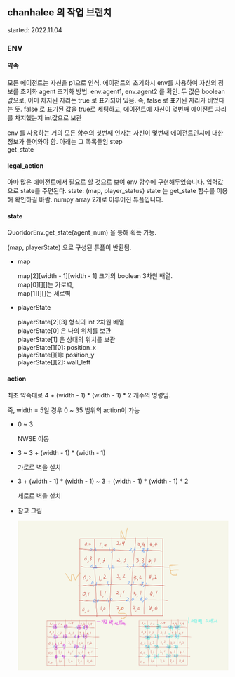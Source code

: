 ## chanhalee 의 작업 브랜치

started: 2022.11.04

### ENV

#### 약속

모든 에이전트는 자신을 p1으로 인식.
에이전트의 초기화시 env를 사용하여 자신의 정보를 초기화
agent 초기화 방법: env.agent1, env.agent2 를 확인.
두 값은 boolean 값으로, 이미 차지된 자리는 true 로 표기되어 있음.
즉, false 로 표기된 자리가 비었다는 뜻.
false 로 표기된 값을 true로 세팅하고, 에이전트에 자신이 몇번째 에이전트 자리를 차지했는지 int값으로 보관

env 를 사용하는 거의 모든 함수의 첫번째 인자는 자신이 몇번째 에이전트인지에 대한 정보가 들어와야 함.
아래는 그 목록들임
step<br>
get_state<br>

#### legal_action

아마 많은 에이전트에서 필요로 할 것으로 보여 env 함수에 구현해두었습니다.
입력값으로 state를 주면된다. state: (map, player_status)
state 는 get_state 함수를 이용해 확인하길 바람. numpy array 2개로 이루어진 튜플입니다.

#### state

QuoridorEnv.get_state(agent_num) 을 통해 획득 가능.

(map, playerState) 으로 구성된 튜플이 반환됨.

* map

	map[2][width - 1][width - 1] 크기의 boolean 3차원 배열.<br>
	map[0][][]는 가로벽,<br>
	map[1][][]는 세로벽

* playerState

	playerState[2][3] 형식의 int 2차원 배열<br>
	playerState[0] 은 나의 위치를 보관<br>
	playerState[1] 은 상대의 위치를 보관<br>
	playerState[][0]: position_x<br>
	playerState[][1]: position_y<br>
	playerState[][2]: wall_left

#### action 

최초 약속대로 4 + (width - 1) * (width - 1) * 2 개수의 명령임.

즉, width = 5일 경우 0 ~ 35 범위의 action이 가능

* 0 ~ 3

	NWSE 이동

* 3 ~ 3 + (width - 1) * (width - 1)

	가로로 벽을 설치

* 3 + (width - 1) * (width - 1) ~ 3 + (width - 1) * (width - 1) * 2

	세로로 벽을 설치

* 참고 그림

	![img](/Chanhale_Working/etc/action_example.jpeg)